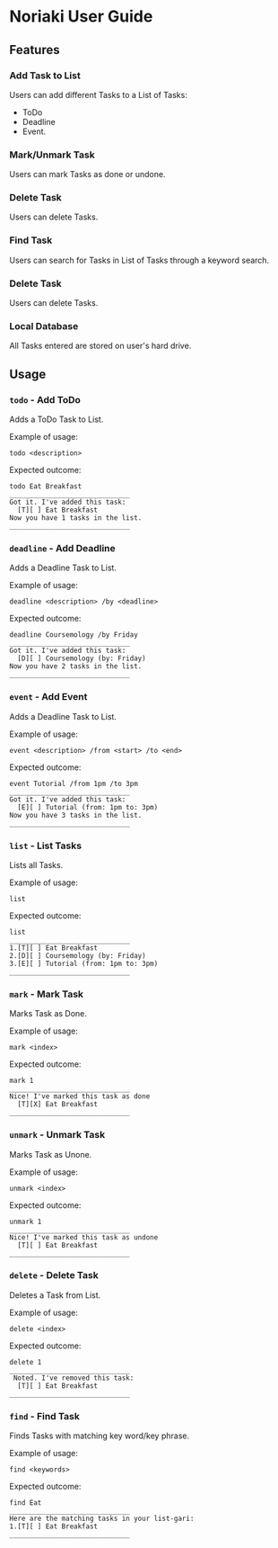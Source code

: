 # Noriaki User Guide

## Features 

### Add Task to List
Users can add different Tasks to a List of Tasks: 
* ToDo
* Deadline
* Event.

### Mark/Unmark Task
Users can mark Tasks as done or undone.

### Delete Task
Users can delete Tasks.

### Find Task
Users can search for Tasks in List of Tasks through a keyword search.

### Delete Task
Users can delete Tasks.

### Local Database
All Tasks entered are stored on user's hard drive.

## Usage

### `todo` - Add ToDo
Adds a ToDo Task to List.

Example of usage:

`todo <description>`

Expected outcome:

```
todo Eat Breakfast
______________________________
Got it. I've added this task:
  [T][ ] Eat Breakfast
Now you have 1 tasks in the list.
______________________________
```

### `deadline` - Add Deadline
Adds a Deadline Task to List.

Example of usage:

`deadline <description> /by <deadline>`

Expected outcome:

```
deadline Coursemology /by Friday
______________________________
Got it. I've added this task:
  [D][ ] Coursemology (by: Friday)
Now you have 2 tasks in the list.
______________________________
```
### `event` - Add Event
Adds a Deadline Task to List.

Example of usage:

`event <description> /from <start> /to <end>`

Expected outcome:

```
event Tutorial /from 1pm /to 3pm
______________________________
Got it. I've added this task:
  [E][ ] Tutorial (from: 1pm to: 3pm)
Now you have 3 tasks in the list.
______________________________
```
### `list` - List Tasks
Lists all Tasks.

Example of usage:

`list`

Expected outcome:

```
list
______________________________
1.[T][ ] Eat Breakfast
2.[D][ ] Coursemology (by: Friday)
3.[E][ ] Tutorial (from: 1pm to: 3pm)
______________________________
```
### `mark` - Mark Task
Marks Task as Done.

Example of usage:

`mark <index>`

Expected outcome:

```
mark 1
______________________________
Nice! I've marked this task as done
  [T][X] Eat Breakfast
______________________________
```
### `unmark` - Unmark Task
Marks Task as Unone.

Example of usage:

`unmark <index>`

Expected outcome:

```
unmark 1
______________________________
Nice! I've marked this task as undone
  [T][ ] Eat Breakfast
______________________________
```
### `delete` - Delete Task
Deletes a Task from List.

Example of usage:

`delete <index>`

Expected outcome:

```
delete 1
______________________________
 Noted. I've removed this task:
  [T][ ] Eat Breakfast
______________________________
```
### `find` - Find Task
Finds Tasks with matching key word/key phrase.

Example of usage:

`find <keywords>`

Expected outcome:

```
find Eat
______________________________
Here are the matching tasks in your list-gari:
1.[T][ ] Eat Breakfast
______________________________
```